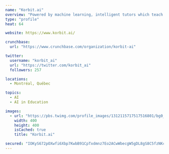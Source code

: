 ```yaml
---
name: "Korbit.ai"
overview: "Powered by machine learning, intelligent tutors which teach students through interactive exercises and conversations."
type: "profile"
heat: 64

website: https://www.korbit.ai/

crunchbase:
  url: "https://www.crunchbase.com/organization/korbit-ai"

twitter:
  username: "korbit_ai"
  url: "https://twitter.com/korbit_ai"
  followers: 257

locations:
  - Montréal, Québec

topics:
  - AI
  - AI in Education

images:
  - url: "https://pbs.twimg.com/profile_images/1312115717517516801/bg0_nWql_400x400.jpg"
    width: 400
    height: 400
    isCached: true
    title: "Korbit.ai"

secured: "IOKyS672pOXwfi6Xbp7KwbB91CpTxdmnz7Eo2ACwWbecgW5gDL8gS8C5fzNKcz2go470UZbEY9UMnoIYdQ5/fewYcGbtAIau0w1G8KRlSDgtgIUn2gvQqGMZgcCxQKUUqQAGgT3DGBUK5KZYkV3O9HzuR0IzpGdiyFDFKMyIBBgNvxJw03E258WxrAI96yYZoLGg8OVfG0uKgUUF77ElwNTRERSBYl7aME2TnJOGqGFNmFgq+Rg2y3iuRMyihg9N9jmLls9L2MPGL2MvQtlf3Pl2LLYpXVa69DuWlOvOQJ995ZrQi19SoB3LonsgDN2Bc92hm++V0ol1BfOcLvozre7/t9ZGTk3pAh1fMw8qQH8iMivzADbNY0aQP/S4guwmS8zYe5kDjV3QJBheYFk0WA==;ivewQgD0qdIfxySEGjW0tg=="
---
```


